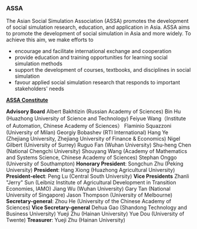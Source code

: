 ### ASSA

The Asian Social Simulation Association (ASSA) promotes the development of social simulation research, education, and application in Asia.
ASSA aims to promote the development of social simulation in Asia and more widely. To achieve this aim, we make efforts to

- encourage and facilitate international exchange and cooperation
- provide education and training opportunities for learning social simulation methods
- support the development of courses, textbooks, and disciplines in social simulation
- favour applied social simulation research that responds to important stakeholders' needs

[**ASSA Constitute**](/ASSA/constitute)

**Advisory Board**
Albert Bakhtizin (Russian Academy of Sciences)
Bin Hu (Huazhong University of Science and Technology)
Feiyue Wang（Institute of Automation, Chinese Academy of Sciences）
Flaminio Squazzoni (University of Milan)
Georgiy Bobashev (RTI International)
Hang Ye (Zhejiang University, Zhejiang University of Finance & Economics)
Nigel Gilbert (University of Surrey)
Ruguo Fan (Wuhan University)
Shu-heng Chen (National Chengchi University)
Shouyang Wang (Academy of Mathematics and Systems Science, Chinese Academy of Sciences)
Stephan Onggo (University of Southampton)
**Honorary President**: Songchun Zhu (Peking University)
**President**: Hang Xiong (Huazhong Agricultural University)
**President-elect**: Peng Lu (Central South University)
**Vice Presidents**
Zhanli "Jerry" Sun (Leibniz Institute of Agricultural Development in Transition Economies, IAMO)
Jiang Wu (Wuhan University)
Gary Tan (National University of Singapore)
Jason Thompson (University of Melbourne)
**Secretary-general**: Zhou He (University of the Chinese Academy of Sciences)
**Vice Secretary-general**
Dehua Gao (Shandong Technology and Business University)
Yueji Zhu (Hainan University)
Yue Dou (University of Twente)
**Treasurer**: Yueji Zhu (Hainan University)


